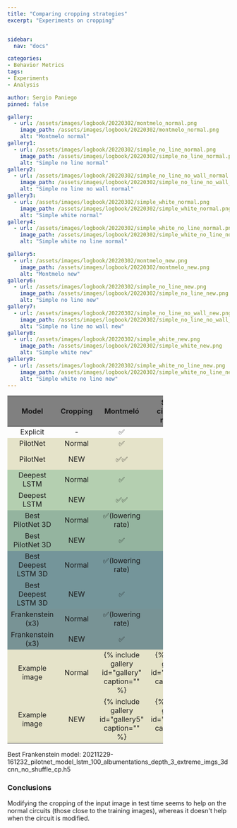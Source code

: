 ```yaml
---
title: "Comparing cropping strategies"
excerpt: "Experiments on cropping"


sidebar:
  nav: "docs"

categories:
- Behavior Metrics
tags:
- Experiments
- Analysis

author: Sergio Paniego
pinned: false

gallery:
  - url: /assets/images/logbook/20220302/montmelo_normal.png
    image_path: /assets/images/logbook/20220302/montmelo_normal.png
    alt: "Montmelo normal"
gallery1:
  - url: /assets/images/logbook/20220302/simple_no_line_normal.png
    image_path: /assets/images/logbook/20220302/simple_no_line_normal.png
    alt: "Simple no line normal"
gallery2:
  - url: /assets/images/logbook/20220302/simple_no_line_no_wall_normal.png
    image_path: /assets/images/logbook/20220302/simple_no_line_no_wall_normal.png
    alt: "Simple no line no wall normal"
gallery3:
  - url: /assets/images/logbook/20220302/simple_white_normal.png
    image_path: /assets/images/logbook/20220302/simple_white_normal.png
    alt: "Simple white normal"
gallery4:
  - url: /assets/images/logbook/20220302/simple_white_no_line_normal.png
    image_path: /assets/images/logbook/20220302/simple_white_no_line_normal.png
    alt: "Simple white no line normal"

gallery5:
  - url: /assets/images/logbook/20220302/montmelo_new.png
    image_path: /assets/images/logbook/20220302/montmelo_new.png
    alt: "Montmelo new"
gallery6:
  - url: /assets/images/logbook/20220302/simple_no_line_new.png
    image_path: /assets/images/logbook/20220302/simple_no_line_new.png
    alt: "Simple no line new"
gallery7:
  - url: /assets/images/logbook/20220302/simple_no_line_no_wall_new.png
    image_path: /assets/images/logbook/20220302/simple_no_line_no_wall_new.png
    alt: "Simple no line no wall new"
gallery8:
  - url: /assets/images/logbook/20220302/simple_white_new.png
    image_path: /assets/images/logbook/20220302/simple_white_new.png
    alt: "Simple white new"
gallery9:
  - url: /assets/images/logbook/20220302/simple_white_no_line_new.png
    image_path: /assets/images/logbook/20220302/simple_white_no_line_new.png
    alt: "Simple white no line new"
---
```


<style>
    .page {
      padding-right: 0px;
    }
    .heatMap {
        width: 70%;
        text-align: center;
    }
    .heatMap th {
        background: grey;
        word-wrap: break-word;
        text-align: center;
    }
    .heatMap tr:nth-child(2) { background: #E5E3C9; }
    .heatMap tr:nth-child(3) { background: #E5E3C9; }
    .heatMap tr:nth-child(4) { background: #B4CFB0; }
    .heatMap tr:nth-child(5) { background: #B4CFB0; }
    .heatMap tr:nth-child(6) { background: #94B49F; }
    .heatMap tr:nth-child(7) { background: #94B49F; }
    .heatMap tr:nth-child(8) { background: #74959A; }
    .heatMap tr:nth-child(9) { background: #74959A; }
    .heatMap tr:nth-child(10) { background: #789395; }
    .heatMap tr:nth-child(11) { background: #789395; }
    .heatMap tr:nth-child(12) { background: #E5E3C9; }
    .heatMap tr:nth-child(13) { background: #E5E3C9; }
</style>

<table class="heatMap">
<thead>
<tr>
  <th>Model</th>
  <th>Cropping</th>
  <th>Montmeló</th>
  <th>Simple circuit no red line</th>
  <th>Simple circuit no line no wall</th>
  <th>Simple circuit white road</th>
  <th>Simple circuit white road no line</th>
</tr>
</thead>
<tbody>
<tr>
  <td>Explicit</td>
  <td>-</td>
  <td>✅</td>
  <td>❌</td>
  <td>❌</td>
  <td>✅</td>
  <td>❌</td>
</tr>
<tr>
  <td>PilotNet</td>
  <td>Normal</td>
  <td>✅</td>
  <td>❌</td>
  <td>✅</td>
  <td>✅</td>
  <td>❌</td>
</tr>
<tr>
  <td>PilotNet</td>
  <td>NEW</td>
  <td>✅✅</td>
  <td>❌</td>
  <td>✅(over the grass)</td>
  <td>✅</td>
  <td>❌</td>
</tr>
<tr>
  <td>Deepest LSTM</td>
  <td>Normal</td>
  <td>✅</td>
  <td>❌</td>
  <td>✅</td>
  <td>❌</td>
  <td>❌</td>
</tr>
<tr>
  <td>Deepest LSTM</td>
  <td>NEW</td>
  <td>✅✅</td>
  <td>❌</td>
  <td>✅</td>
  <td>❌</td>
  <td>❌</td>
</tr>
<tr>
  <td>Best PilotNet 3D</td>
  <td>Normal</td>
  <td>✅(lowering rate)</td>
  <td>❌</td>
  <td>❌</td>
  <td>✅</td>
  <td>❌</td>
</tr>
<tr>
  <td>Best PilotNet 3D</td>
  <td>NEW</td>
  <td>✅</td>
  <td>❌</td>
  <td>❌</td>
  <td>✅</td>
  <td>❌</td>
</tr>
<tr>
  <td>Best Deepest LSTM 3D</td>
  <td>Normal</td>
  <td>✅(lowering rate)</td>
  <td>✅</td>
  <td>❌</td>
  <td>❌</td>
  <td>❌</td>
</tr>
<tr>
  <td>Best Deepest LSTM 3D</td>
  <td>NEW</td>
  <td>✅</td>
  <td>❌</td>
  <td>❌</td>
  <td>❌</td>
  <td>❌</td>
</tr>
<tr>
  <td>Frankenstein (x3)</td>
  <td>Normal</td>
  <td>✅(lowering rate)</td>
  <td>✅</td>
  <td>✅(over the grass)</td>
  <td>✅</td>
  <td>❌(last turns)</td>
</tr>
<tr>
  <td>Frankenstein (x3)</td>
  <td>NEW</td>
  <td>✅</td>
  <td>❌</td>
  <td>✅(over the grass)</td>
  <td>✅</td>
  <td>✅</td>
</tr>
<tr>
  <td>Example image</td>
  <td>Normal</td>
  <td>{% include gallery id="gallery" caption="" %}</td>
  <td>{% include gallery id="gallery1" caption="" %}</td>
  <td>{% include gallery id="gallery2" caption="" %}</td>
  <td>{% include gallery id="gallery3" caption="" %}</td>
  <td>{% include gallery id="gallery4" caption="" %}</td>
</tr>
<tr>
  <td>Example image</td>
  <td>NEW</td>
  <td>{% include gallery id="gallery5" caption="" %}</td>
  <td>{% include gallery id="gallery6" caption="" %}</td>
  <td>{% include gallery id="gallery7" caption="" %}</td>
  <td>{% include gallery id="gallery8" caption="" %}</td>
  <td>{% include gallery id="gallery9" caption="" %}</td>
</tr>
</tbody>
</table>

Best Frankenstein model: 20211229-161232_pilotnet_model_lstm_100_albumentations_depth_3_extreme_imgs_3dcnn_no_shuffle_cp.h5

### Conclusions

Modifying the cropping of the input image in test time seems to help on the normal circuits (those close to the training images), 
whereas it doesn't help when the circuit is modified.
